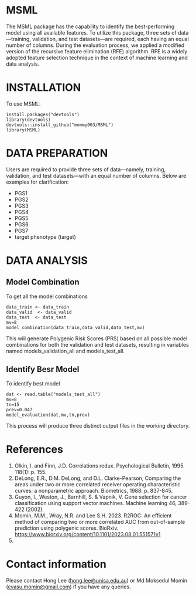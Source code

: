 # MSML
The MSML package has the capability to identify the best-performing model using all available features. To utilize this package, three sets of data—training, validation, and test datasets—are required, each having an equal number of columns. During the evaluation process, we applied a modified version of the recursive feature elimination (RFE) algorithm. RFE is a widely adopted feature selection technique in the context of machine learning and data analysis.

# INSTALLATION
To use MSML:
```
install.packages("devtools")
library(devtools)
devtools::install_github("mommy003/MSML")
library(MSML)
```
# DATA PREPARATION
Users are required to provide three sets of data—namely, training, validation, and test datasets—with an equal number of columns. Below are examples for clarification:
- PGS1  
- PGS2 
- PGS3  
- PGS4  
- PGS5  
- PGS6  
- PGS7  
- target phenotype (target)

# DATA ANALYSIS
## Model Combination
To get all the model combinations 
```
data_train <- data_train
data_valid  <- data_valid
data_test  <- data_test
mv=8
model_combination(data_train,data_valid,data_test,mv)
```
This will generate Polygenic Risk Scores (PRS) based on all possible model combinations for both the validation and test datasets, resulting in variables named models_validation_all and models_test_all.

## Identify Besr Model
To identify best model
```
dat <- read.table("models_test_all")
mv=8
tn=15
prev=0.047
model_evaluation(dat,mv,tn,prev)
```
This process will produce three distinct output files in the working directory.

# References
1. Olkin, I. and  Finn, J.D. Correlations redux. Psychological Bulletin, 1995. 118(1): p. 155.
2. DeLong, E.R., D.M. DeLong, and D.L. Clarke-Pearson, Comparing the areas under two or more correlated receiver operating characteristic curves: a nonparametric approach. Biometrics, 1988: p. 837-845.
3. Guyon, I., Weston, J., Barnhill, S. & Vapnik, V. Gene selection for cancer classification using support vector machines. Machine learning 46, 389-422 (2002).
4. Momin, M.M., Wray, N.R. and Lee S.H. 2023. R2ROC: An efficient method of comparing two or more correlated AUC from out-of-sample prediction using polygenic scores. BioRxiv. https://www.biorxiv.org/content/10.1101/2023.08.01.551571v1
5. 
# Contact information
Please contact Hong Lee (hong.lee@unisa.edu.au) or Md Moksedul Momin (cvasu.momin@gmail.com) if you have any queries.
